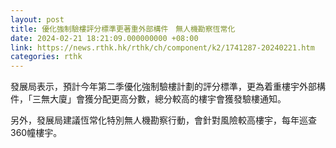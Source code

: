 ```yaml
---
layout: post
title: 優化強制驗樓評分標準更著重外部構件　無人機勘察恆常化
date: 2024-02-21 18:21:09.000000000 +08:00
link: https://news.rthk.hk/rthk/ch/component/k2/1741287-20240221.htm
categories: rthk
---
```


發展局表示，預計今年第二季優化強制驗樓計劃的評分標準，更為着重樓宇外部構件，「三無大廈」會獲分配更高分數，總分較高的樓宇會獲發驗樓通知。

另外，發展局建議恆常化特別無人機勘察行動，會針對風險較高樓宇，每年巡查360幢樓宇。
